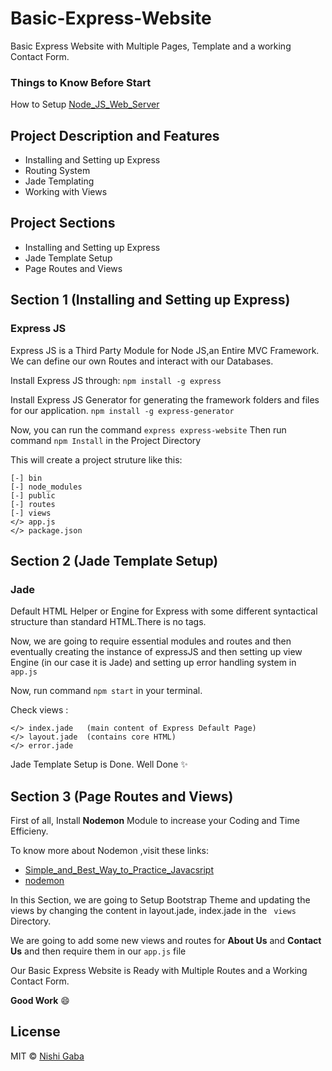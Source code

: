 # Basic-Express-Website

Basic Express Website with Multiple Pages, Template and a working Contact Form.

### Things to Know Before Start

How to Setup [Node_JS_Web_Server](https://github.com/NishiGaba/Node-JS-Web-Server)


## Project Description and Features

* Installing and Setting up Express
* Routing System
* Jade Templating
* Working with Views


## Project Sections

* Installing and Setting up Express
* Jade Template Setup
* Page Routes and Views


## Section 1 (Installing and Setting up Express)

### Express JS 
Express JS is a Third Party Module for Node JS,an Entire MVC Framework. We can define our own Routes and interact with our Databases.

Install Express JS through: ``` npm install -g express ```

Install Express JS Generator for generating the framework folders  and files for our application. 
``` npm install -g express-generator ```

Now, you can run the command ``` express express-website ```
Then run command ``` npm Install ``` in the Project Directory 

This will create a project struture like this: 

	[-] bin 
	[-] node_modules		
	[-] public
	[-] routes
	[-] views
	</> app.js
	</> package.json



## Section 2 (Jade Template Setup)

### Jade 
Default HTML Helper or Engine for Express with some different syntactical structure than standard HTML.There is no tags.

Now, we are going to require essential modules and routes and then eventually creating the instance of expressJS and then setting up view Engine (in our case it is Jade) and setting up error handling system in ``` app.js ```

Now, run command ``` npm start ``` in your terminal. 

Check views : 		

	</> index.jade   (main content of Express Default Page)
	</> layout.jade  (contains core HTML)
	</> error.jade

Jade Template Setup is Done. Well Done :sparkles: 



## Section 3 (Page Routes and Views)

First of all, Install **Nodemon** Module to increase your Coding and Time Efficieny. 

To know more about Nodemon ,visit these links:

* [Simple_and_Best_Way_to_Practice_Javacsript](https://medium.com/dev-blogs/simple-and-best-way-to-practice-javascript-f91e8de1232e)
* [nodemon](https://www.npmjs.com/package/nodemon)

In this Section, we are going to Setup Bootstrap Theme and updating the views by changing the content in layout.jade,
index.jade in the ``` views``` Directory.

We are going to add some new views and routes for **About Us** and **Contact Us** and then require them in our ``` app.js ``` file 

Our Basic Express Website is Ready with Multiple Routes and a Working Contact Form.

**Good Work** :smile: 

## License

MIT © [Nishi Gaba](https://github.com/NishiGaba)
